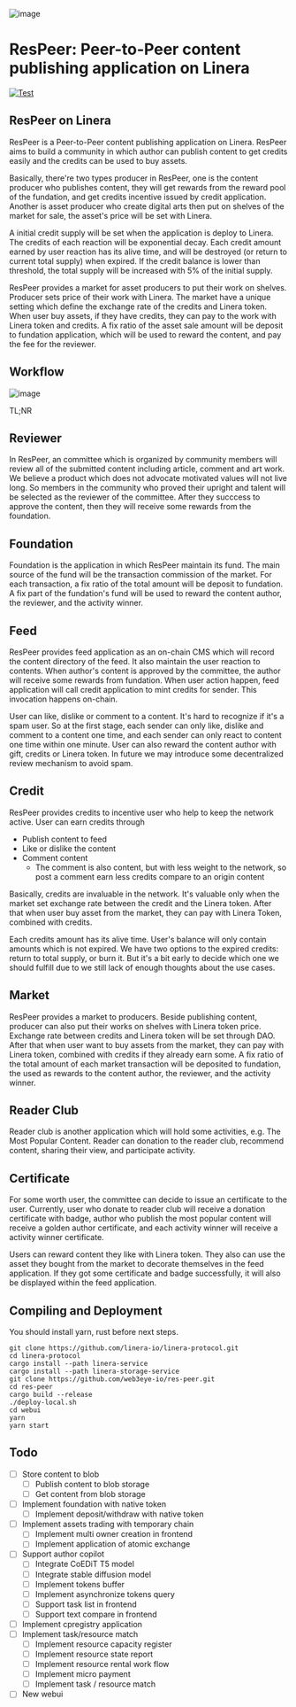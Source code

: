 ![image](webui/src/assets/ResPeer@3x.png)

# ResPeer: Peer-to-Peer content publishing application on Linera

[![Test](https://github.com/web3eye-io/res-peer/actions/workflows/test.yml/badge.svg?branch=master)](https://github.com/web3eye-io/res-peer/actions/workflows/test.yml)

## ResPeer on Linera

ResPeer is a Peer-to-Peer content publishing application on Linera. ResPeer aims to build a community in which author can publish content to get credits easily and the credits can be used to buy assets.


Basically, there're two types producer in ResPeer, one is the content producer who publishes content, they will get rewards from the reward pool of the fundation, and get credits incentive issued by credit application. Another is asset producer who create digital arts then put on shelves of the market for sale, the asset's price will be set with Linera.


A initial credit supply will be set when the application is deploy to Linera. The credits of each reaction will be exponential decay. Each credit amount earned by user reaction has its alive time, and will be destroyed (or return to current total supply) when expired. If the credit balance is lower than threshold, the total supply will be increased with 5% of the initial supply.


ResPeer provides a market for asset producers to put their work on shelves. Producer sets price of their work with Linera. The market have a unique setting which define the exchange rate of the credits and Linera token. When user buy assets, if they have credits, they can pay to the work with Linera token and credits. A fix ratio of the asset sale amount will be deposit to fundation application, which will be used to reward the content, and pay the fee for the reviewer.

## Workflow

![image](webui/src/assets/Workflow.png)

TL;NR

## Reviewer

In ResPeer, an committee which is organized by community members will review all of the submitted content including article, comment and art work. We believe a product which does not advocate motivated values will not live long. So members in the community who proved their upright and talent will be selected as the reviewer of the committee. After they succcess to approve the content, then they will receive some rewards from the foundation.

## Foundation

Foundation is the application in which ResPeer maintain its fund. The main source of the fund will be the transaction commission of the market. For each transaction, a fix ratio of the total amount will be deposit to fundation. A fix part of the fundation's fund will be used to reward the content author, the reviewer, and the activity winner.

## Feed

ResPeer provides feed application as an on-chain CMS which will record the content directory of the feed. It also maintain the user reaction to contents. When author's content is approved by the committee, the author will receive some rewards from fundation. When user action happen, feed application will call credit application to mint credits for sender. This invocation happens on-chain.

User can like, dislike or comment to a content. It's hard to recognize if it's a spam user. So at the first stage, each sender can only like, dislike and comment to a content one time, and each sender can only react to content one time within one minute. User can also reward the content author with gift, credits or Linera token. In future we may introduce some decentralized review mechanism to avoid spam.

## Credit

ResPeer provides credits to incentive user who help to keep the network active. User can earn credits through

* Publish content to feed
* Like or dislike the content
* Comment content
  * The comment is also content, but with less weight to the network, so post a comment earn less credits compare to an origin content

Basically, credits are invaluable in the network. It's valuable only when the market set exchange rate between the credit and the Linera token. After that when user buy asset from the market, they can pay with Linera Token, combined with credits.

Each credits amount has its alive time. User's balance will only contain amounts which is not expired. We have two options to the expired credits: return to total supply, or burn it. But it's a bit early to decide which one we should fulfill due to we still lack of enough thoughts about the use cases.

## Market

ResPeer provides a market to producers. Beside publishing content, producer can also put their works on shelves with Linera token price. Exchange rate between credits and Linera token will be set through DAO. After that when user want to buy assets from the market, they can pay with Linera token, combined with credits if they already earn some. A fix ratio of the total amount of each market transaction will be deposited to fundation, the used as rewards to the content author, the reviewer, and the activity winner.

## Reader Club

Reader club is another application which will hold some activities, e.g. The Most Popular Content. Reader can donation to the reader club, recommend content, sharing their view, and participate activity.

## Certificate

For some worth user, the committee can decide to issue an certificate to the user. Currently, user who donate to reader club will receive a donation certificate with badge, author who publish the most popular content will receive a golden author certificate, and each activity winner will receive a activity winner certificate.


Users can reward content they like with Linera token. They also can use the asset they bought from the market to decorate themselves in the feed application. If they got some certificate and badge successfully, it will also be displayed within the feed application.


## Compiling and Deployment
You should install yarn, rust before next steps.
```
git clone https://github.com/linera-io/linera-protocol.git
cd linera-protocol
cargo install --path linera-service
cargo install --path linera-storage-service
git clone https://github.com/web3eye-io/res-peer.git
cd res-peer
cargo build --release
./deploy-local.sh
cd webui
yarn
yarn start
```

## Todo

- [ ] Store content to blob
  - [ ] Publish content to blob storage
  - [ ] Get content from blob storage
- [ ] Implement foundation with native token
  - [ ] Implement deposit/withdraw with native token
- [ ] Implement assets trading with temporary chain
  - [ ] Implement multi owner creation in frontend
  - [ ] Implement application of atomic exchange
- [ ] Support author copilot
  - [ ] Integrate CoEDiT T5 model
  - [ ] Integrate stable diffusion model
  - [ ] Implement tokens buffer
  - [ ] Implement asynchronize tokens query
  - [ ] Support task list in frontend
  - [ ] Support text compare in frontend
- [ ] Implement cpregistry application
- [ ] Implement task/resource match
  - [ ] Implement resource capacity register
  - [ ] Implement resource state report
  - [ ] Implement resource rental work flow
  - [ ] Implement micro payment
  - [ ] Implement task / resource match
- [ ] New webui
